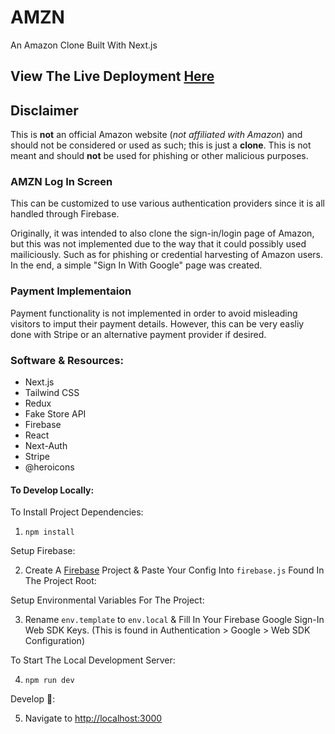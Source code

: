 # AMZN

An Amazon Clone Built With Next.js

## View The Live Deployment [Here](https://amzn-clone.ga)

## Disclaimer

This is **not** an official Amazon website (*not affiliated with Amazon*) and should not be considered or used as such; this is just a **clone**. This is not meant and should **not** be used for phishing or other malicious purposes.

### AMZN Log In Screen

This can be customized to use various authentication providers since it is all handled through Firebase.

Originally, it was intended to also clone the sign-in/login page of Amazon, but this was not implemented due to the way that it could possibly used mailiciously. Such as for phishing or credential harvesting of Amazon users. In the end, a simple "Sign In With Google" page was created.

### Payment Implementaion

Payment functionality is not implemented in order to avoid misleading visitors to imput their payment details. However, this can be very easliy done with Stripe or an alternative payment provider if desired.

### Software & Resources:

- Next.js
- Tailwind CSS
- Redux
- Fake Store API
- Firebase
- React
- Next-Auth
- Stripe
- @heroicons

#### To Develop Locally:

To Install Project Dependencies:

1) ```npm install```

Setup Firebase:

2) Create A [Firebase](https://firebase.google.com) Project & Paste Your Config Into ```firebase.js``` Found In The Project Root:

Setup Environmental Variables For The Project:

3) Rename ```env.template``` to ```env.local``` & Fill In Your Firebase Google Sign-In Web SDK Keys. (This is found in Authentication > Google > Web SDK Configuration)

To Start The Local Development Server:

4) ```npm run dev```

Develop 🎉:

5) Navigate to [http://localhost:3000](http://localhost:3000)